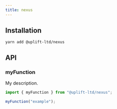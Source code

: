 ```yaml
---
title: nexus
---
```


## Installation

    yarn add @uplift-ltd/nexus

## API

### myFunction

My description.

```ts
import { myFunction } from "@uplift-ltd/nexus";

myFunction("example");
```
